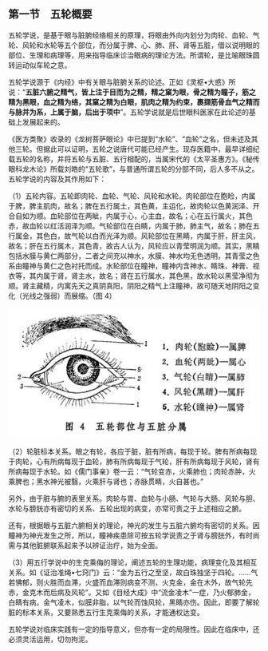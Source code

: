 ## 第一节　五轮概要

五轮学说，是基于眼与脏腑经络相关的原理，将眼由外向内划分为肉轮、血轮、气轮、风轮和水轮等五个部位，而分属于脾、心、肺、肝、肾等五脏，借以说明眼的部位、生理和病理等，用来指导临床诊治眼病的理论方法。所谓轮，是比喻眼珠圆转运动似车轮之意。

五轮学说源于《内经》中有关眼与脏腑关系的论述。正如《灵枢•大惑》所说：“**五脏六腑之精气，皆上注于目而为之精，精之窠为眼，骨之精为瞳子，筋之精为黑眼，血之精为络，其窠之精为白眼，肌肉之精为约束，裹撷筋骨血气之精而与脉并为系，上属于脑，后出于项中**”。五轮学说就是后世眼科医家在此论述的基础上发展起来的。

《医方类聚》收录的《龙树菩萨眼论》中已提到“水轮”、“血轮”之名，但未述及其他三轮。但据此可以证明，五轮之说唐代可能已经产生。现存医籍中，最早详细纪载五轮的名称，并将五轮与五脏、五行相配的，当属宋代的《太平圣惠方》。《秘传眼科龙木论》所载刘皓的“五轮歌”，与普通所谓五轮的分部不同，后人多不从之。五轮学说的内容及其作用如下：

（1）五轮内容。五轮即肉轮、血轮、气轮、风轮和水轮。肉轮部位在胞睑，内属于脾，脾主肌肉，故名；脾在五行属土，其色黄，主运化，故肉轮以色黄润泽、开合自如为顺。血轮部位在两眦，内属于心，心主血，故名；心在五行属火，其色赤，故血轮以红活润泽为顺。气轮部位在白睛，内属于肺，肺主气，故名；肺在五行属金，其色白，故气轮以白而光泽为顺。风轮部位在黑睛，内属于肝，肝主风，故名；肝在五行属木，其色青，故古人认为，风轮应以青莹明润为顺。其实，黑睛包括水膜与黄仁两部分，二者之间充以神水，水膜、神水均无色透明，其青莹之色系由瞳神与黄仁之色衬托而成。水轮部位在瞳神，瞳神内含神水、睛珠、神膏、视衣等，其内属于肾，肾主水，故名；肾在五行属水，其色黑，故水轮以黑莹净彻为顺。肾主藏精，内寓先天之真阴真阳，阴阳之精气上注瞳神，故可随天地阴阳之变化（光线之强弱）而展缩。（图 4）

<img src="./img/4.jpg" style="zoom:50%;" />

（2）轮脏标本关系。眼之有轮，各应于脏，脏有所病，每现于轮。脾有所病每现于肉轮，心有所病每现于血轮，肺有所病每现于气轮，肝有所病每现于风轮，肾有所病每现于水轮。如《儒门事亲》卷一云：“气轮变赤，火乘肺也；肉轮赤肿，火乘脾也；黑水神光被翳，火乘肝与肾也；赤脉贯睛，火自甚也。”

另外，由于脏与腑的表里关系。肉轮与胃、血轮与小肠、气轮与大肠、风轮与胆、水轮与膀胱亦有密切的关系、五轮出现的病变，亦常可责之于上述相应之腑。

还有，根据眼与五脏六腑相关的理论，神光的发生与五脏六腑均有密切的关系。因瞳神为神光发生之所，所以，瞳神疾患除可按五轮学说责之于肾与膀胱外，有时尚需与其他脏腑联系起来予以辨证治疗，始为全面。

（3）用五行学说中的生克乘侮的理论，阐述五轮的生理功能，病理变化及其相互关系。如《证治准绳•七窍门》云：“金为五行之至坚，故白珠独坚于四轮。……气若怫郁，则火胜而血滞，火盛而血滞则病变不测，火克金，金在木外，故气轮先赤，金克木而后病及风轮”。又如《目经大成》中“流金凌木”一症，乃火郁肺金，白睛有病，金气凌木，似膜非脂，以气轮而蚀风轮，黑睛亦伤。因此，即要了解轮脏的标本关系，又要熟悉五行生克乘侮的关系，才能通权达变。

五轮学说对临床实践有一定的指导意义，但亦有一定的局限性。因此在临床中，还必须灵活运用，切勿拘泥。

